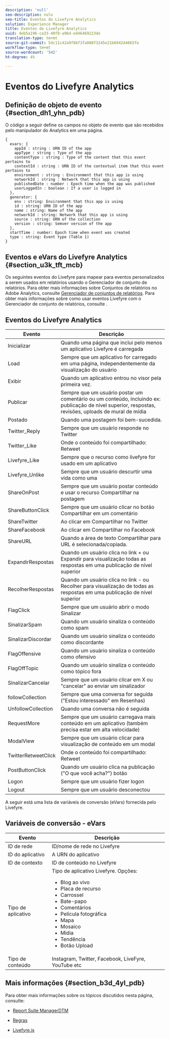 ```yaml
---
description: 'null'
seo-description: nulo
seo-title: Eventos do Livefyre Analytics
solution: Experience Manager
title: Eventos do Livefyre Analytics
uuid: 4eb5a196-ca33-40f8-a96d-ed46469223de
translation-type: tm+mt
source-git-commit: 5dc11c42a9f8bf3fa088f3245e21b6942d4865fe
workflow-type: tm+mt
source-wordcount: '542'
ht-degree: 4%

---
```



# Eventos do Livefyre Analytics

## Definição de objeto de evento {#section_dh1_yhn_pdb}

O código a seguir define os campos no objeto de evento que são recebidos pelo manipulador do Analytics em uma página.

```
{
  evars: {
    appId : string : URN ID of the app
    appType : string : Type of the app
    contentType : string : Type of the content that this event pertains to
    contextId : string : URN ID of the contextual item that this event pertains to
    environment : string : Environment that this app is using
    networkId : string : Network that this app is using
    publishedDate : number : Epoch time when the app was published
    userLoggedIn : boolean : If a user is logged in
  },
  generator: {
    env : string: Environment that this app is using
    id : string: URN ID of the app
    name : string: Name of the app
    networkId : string: Network that this app is using
    source : string: URN of the collection
    version : string: Semver version of the app
  },
  startTime : number: Epoch time when event was created
  type : string: Event type (Table 1)
}
```

## Eventos e eVars do Livefyre Analytics {#section_u3k_tft_mcb}

Os seguintes eventos do Livefyre para mapear para eventos personalizados a serem usados em relatórios usando o Gerenciador de conjunto de relatórios. Para obter mais informações sobre Conjuntos de relatórios no Adobe Analytics, consulte [Gerenciador de conjuntos de relatórios](https://docs.adobe.com/content/help/en/analytics/admin/manage-report-suites/report-suites-admin.html). Para obter mais informações sobre como usar eventos Livefyre com o Gerenciador de conjunto de relatórios, consulte [](../livefyre-analytics/c-use-livefyre-with-adobe-analytics.md#section_iks_kgd_4cb).

## Eventos do Livefyre Analytics

| Evento | Descrição |
|---|---|
| Inicializar | Quando uma página que inclui pelo menos um aplicativo Livefyre é carregada |
| Load | Sempre que um aplicativo for carregado em uma página, independentemente da visualização do usuário |
| Exibir | Quando um aplicativo entrou no visor pela primeira vez. |
| Publicar | Sempre que um usuário postar um comentário ou um conteúdo, incluindo ex: publicação de nível superior, respostas, revisões, uploads de mural de mídia |
| Postado | Quando uma postagem foi bem-sucedida. |
| Twitter_Reply | Sempre que um usuário responde no Twitter |
| Twitter_Like | Onde o conteúdo foi compartilhado: Retweet |
| Livefyre_Like | Sempre que o recurso como livefyre for usado em um aplicativo |
| Livefyre_Unlike | Sempre que um usuário descurtir uma vida como uma |
| ShareOnPost | Sempre que um usuário postar conteúdo e usar o recurso Compartilhar na postagem |
| ShareButtonClick | Sempre que um usuário clicar no botão Compartilhar em um comentário |
| ShareTwitter | Ao clicar em Compartilhar no Twitter |
| ShareFacebook | Ao clicar em Compartilhar no Facebook |
| ShareURL | Quando a área de texto Compartilhar para URL é selecionada/copiada. |
| ExpandirRespostas | Quando um usuário clica no link + ou Expandir para visualização todas as respostas em uma publicação de nível superior |
| RecolherRespostas | Quando um usuário clica no link - ou Recolher para visualização de todas as respostas em uma publicação de nível superior |
| FlagClick | Sempre que um usuário abrir o modo Sinalizar |
| SinalizarSpam | Quando um usuário sinaliza o conteúdo como spam |
| SinalizarDiscordar | Quando um usuário sinaliza o conteúdo como discordante |
| FlagOffensive | Quando um usuário sinaliza o conteúdo como ofensivo |
| FlagOffTopic | Quando um usuário sinaliza o conteúdo como tópico fora |
| SinalizarCancelar | Sempre que um usuário clicar em X ou &quot;cancelar&quot; ao enviar um sinalizador |
| followCollection | Sempre que uma conversa for seguida (&quot;Estou interessado&quot; em Resenhas) |
| UnfollowCollection | Quando uma conversa não é seguida |
| RequestMore | Sempre que um usuário carregava mais conteúdo em um aplicativo (também precisa estar em alta velocidade) |
| ModalView | Sempre que um usuário clicar para visualização de conteúdo em um modal |
| TwitterRetweetClick | Onde o conteúdo foi compartilhado: Retweet |
| PostButtonClick | Quando um usuário clica na publicação (&quot;O que você acha?&quot;) botão |
| Logon | Sempre que um usuário fizer logon |
| Logout | Sempre que um usuário desconectou |

A seguir está uma lista de variáveis de conversão (eVars) fornecida pelo Livefyre.

## Variáveis de conversão - eVars

| Evento | Descrição |
|--- |--- |
| ID de rede | ID/nome de rede no Livefyre |
| ID do aplicativo | A URN do aplicativo |
| ID de contexto | ID de conteúdo no Livefyre |
| Tipo de aplicativo | Tipo de aplicativo Livefyre. Opções: <br><ul><li>Blog ao vivo  </li><li> Placa de recurso</li><li>Carrossel</li><li>Bate-papo </li><li>Comentários</li><li>Película fotográfica</li><li>Mapa</li><li>Mosaico</li><li>Mídia</li><li>Tendência</li><li>Botão Upload</li></ul> |
| Tipo de conteúdo | Instagram, Twitter, Facebook, LiveFyre, YouTube etc |

## Mais informações {#section_b3d_4yl_pdb}

Para obter mais informações sobre os tópicos discutidos nesta página, consulte:

* [Report Suite ](https://docs.adobe.com/content/help/en/analytics/admin/manage-report-suites/report-suites-admin.html)[ManagerDTM](https://docs.adobe.com/content/help/en/livefyre/using/apps/filmstrip/c-filmstrip-app.html)

* [Regras](https://docs.adobe.com/content/help/en/dtm/using/resources/rules/create-rules.html)
* [Livefyre.js](/help/implementation/c-livefyre.js.md)